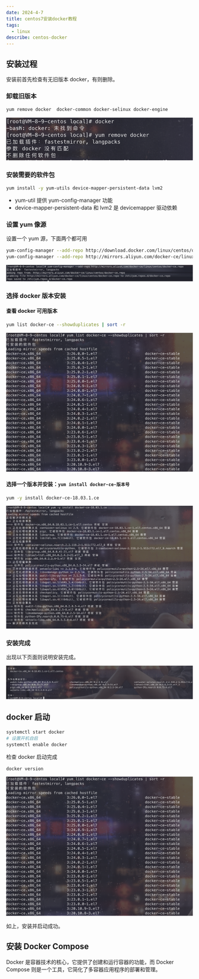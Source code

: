```yaml
---
date: 2024-4-7
title: centos7安装docker教程
tags:
  - linux
describe: centos-docker
---
```


## 安装过程

安装前首先检查有无旧版本 docker，有则删除。

### 卸载旧版本

```bash
yum remove docker  docker-common docker-selinux docker-engine
```

![docker-remove-docker](./images/docker-remove-docker.png)

### 安装需要的软件包

```bash
yum install -y yum-utils device-mapper-persistent-data lvm2
```

- yum-util 提供 yum-config-manager 功能
- device-mapper-persistent-data 和 lvm2 是 devicemapper 驱动依赖

### 设置 yum 像源

设置一个 yum 源，下面两个都可用

```bash
yum-config-manager --add-repo http://download.docker.com/linux/centos/docker-ce.repo（中央仓库）
yum-config-manager --add-repo http://mirrors.aliyun.com/docker-ce/linux/centos/docker-ce.repo（阿里仓库）
```

![docker-yum](./images/docker-yum.png)

### 选择 docker 版本安装

#### 查看 docker 可用版本

```bash
yum list docker-ce --showduplicates | sort -r
```

![docker-version](./images/docker-version.png)

#### 选择一个版本并安装：`yum install docker-ce-版本号`

```bash
yum -y install docker-ce-18.03.1.ce
```

![docker-install](./images/docker-install.png)

### 安装完成

出现以下页面则说明安装完成。

![docker-install-success](./images/docker-install-success.png)

## docker 启动

```bash
systemctl start docker
# 设置开机自启
systemctl enable docker
```

检查 docker 启动完成

```bash
docker version
```

![docker-version](./images/docker-version.png)

如上，安装并启动成功。

## 安装 Docker Compose

Docker 是容器技术的核心，它提供了创建和运行容器的功能，而 Docker Compose 则是一个工具，它简化了多容器应用程序的部署和管理。
